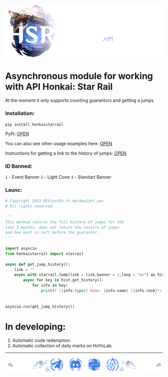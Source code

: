 <p align="center">
  <img src="https://raw.githubusercontent.com/DEViantUA/HonkaiStarRail.py/main/Readme/HSR-BANNER.png" />
</p>

# Asynchronous module for working with API Honkai: Star Rail

At the moment it only supports counting guarantors and getting a jumps 

### Installation: 
```
pip install honkaistarrail
```
PyPi: [OPEN](https://pypi.org/project/honkaistarrail/)

You can also see other usage examples here: [OPEN](https://github.com/DEViantUA/starrail.py/tree/main/Examples)

Instructions for getting a link to the history of jumps: [OPEN](https://github.com/DEViantUA/starrail.py/blob/main/Instruction.md)

### ID Banned:
``1`` - Event Banner
``2`` - Light Cone
``3`` - Standart Banner


### Launc:

```py
# Copyright 2023 DEViantUa <t.me/deviant_ua>
# All rights reserved.

'''
This method returns the full history of jumps for the 
last 3 months, does not return the results of jumps 
and how much is left before the guarantor.
'''

import asyncio
from honkaistarrail import starrail

async def get_jump_history():
    link = ""
    async with starrail.Jump(link = link,banner = 1,lang = "en") as hist:
        async for key in hist.get_history():
            for info in key:
                print(f'[{info.type}] Name: {info.name} ({info.rank}*) - {info.time.strftime("%d.%m.%Y %H:%M:%S")}')


asyncio.run(get_jump_history())
```


# In developing:

1. Automatic code redemption.
2. Automatic collection of daily marks on HoYoLab.

___
<p align="center">
  <img src="https://raw.githubusercontent.com/DEViantUA/HonkaiStarRail.py/main/Readme/%D0%91%D0%B5%D0%B7-%D0%B8%D0%BC%D0%B5%D0%BD%D0%B8-1.png" />
</p>
